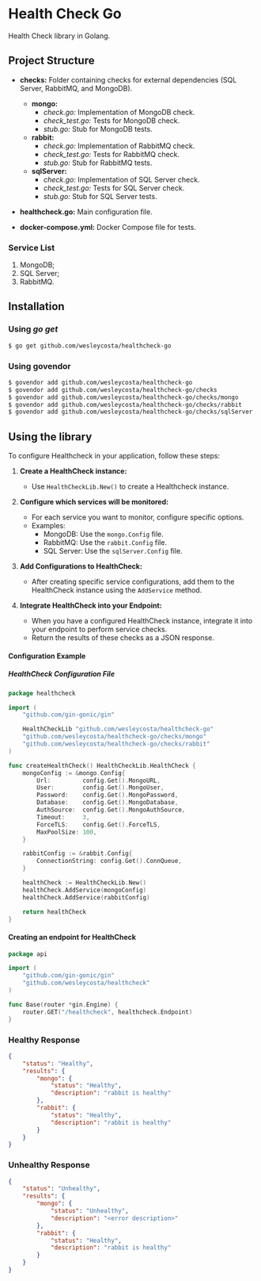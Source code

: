 # Health Check Go

Health Check library in Golang.

## Project Structure

- **checks:** Folder containing checks for external dependencies (SQL Server, RabbitMQ, and MongoDB).
  - **mongo:**
    - *check.go:* Implementation of MongoDB check.
    - *check_test.go:* Tests for MongoDB check.
    - *stub.go:* Stub for MongoDB tests.
  - **rabbit:**
    - *check.go:* Implementation of RabbitMQ check.
    - *check_test.go:* Tests for RabbitMQ check.
    - *stub.go:* Stub for RabbitMQ tests.
  - **sqlServer:**
    - *check.go:* Implementation of SQL Server check.
    - *check_test.go:* Tests for SQL Server check.
    - *stub.go:* Stub for SQL Server tests.

- **healthcheck.go:** Main configuration file.

- **docker-compose.yml:** Docker Compose file for tests.

### Service List

1. MongoDB;
2. SQL Server;
3. RabbitMQ.

## Installation

### Using *go get*

```bash
$ go get github.com/wesleycosta/healthcheck-go
```

### Using govendor

```bash
$ govendor add github.com/wesleycosta/healthcheck-go
$ govendor add github.com/wesleycosta/healthcheck-go/checks
$ govendor add github.com/wesleycosta/healthcheck-go/checks/mongo
$ govendor add github.com/wesleycosta/healthcheck-go/checks/rabbit
$ govendor add github.com/wesleycosta/healthcheck-go/checks/sqlServer
```

## Using the library

To configure Healthcheck in your application, follow these steps:

1. **Create a HealthCheck instance:**
   - Use `HealthCheckLib.New()` to create a Healthcheck instance.
   
2. **Configure which services will be monitored:**
   - For each service you want to monitor, configure specific options.
   - Examples:
     - MongoDB: Use the `mongo.Config` file.
     - RabbitMQ: Use the `rabbit.Config` file.
     - SQL Server: Use the `sqlServer.Config` file.

3. **Add Configurations to HealthCheck:**
   - After creating specific service configurations, add them to the HealthCheck instance using the `AddService` method.
   
4. **Integrate HealthCheck into your Endpoint:**
   - When you have a configured HealthCheck instance, integrate it into your endpoint to perform service checks.
   - Return the results of these checks as a JSON response.

#### Configuration Example

##### HealthCheck Configuration File
```go
package healthcheck

import (
	"github.com/gin-gonic/gin"

	HealthCheckLib "github.com/wesleycosta/healthcheck-go"
	"github.com/wesleycosta/healthcheck-go/checks/mongo"
	"github.com/wesleycosta/healthcheck-go/checks/rabbit"
)

func createHealthCheck() HealthCheckLib.HealthCheck {
	mongoConfig := &mongo.Config{
		Url:         config.Get().MongoURL,
		User:        config.Get().MongoUser,
		Password:    config.Get().MongoPassword,
		Database:    config.Get().MongoDatabase,
		AuthSource:  config.Get().MongoAuthSource,
		Timeout:     3,
		ForceTLS:    config.Get().ForceTLS,
		MaxPoolSize: 100,
	}

	rabbitConfig := &rabbit.Config{
		ConnectionString: config.Get().ConnQueue,
	}

	healthCheck := HealthCheckLib.New()
	healthCheck.AddService(mongoConfig)
	healthCheck.AddService(rabbitConfig)

	return healthCheck
}

```

#### Creating an endpoint for HealthCheck

```go
package api

import (
	"github.com/gin-gonic/gin"
	"github.com/wesleycosta/healthcheck"
)

func Base(router *gin.Engine) {
	router.GET("/healthcheck", healthcheck.Endpoint)
}
```

### Healthy Response
```json
{
    "status": "Healthy",
    "results": {
        "mongo": {
            "status": "Healthy",
            "description": "rabbit is healthy"
        },
        "rabbit": {
            "status": "Healthy",
            "description": "rabbit is healthy"
        }
    }
}
```

### Unhealthy Response
```json
{
    "status": "Unhealthy",
    "results": {
        "mongo": {
            "status": "Unhealthy",
            "description": "<error description>"
        },
        "rabbit": {
            "status": "Healthy",
            "description": "rabbit is healthy"
        }
    }
}
```
